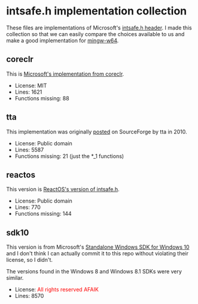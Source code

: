 # intsafe.h implementation collection

These files are implementations of Microsoft's [intsafe.h header](https://msdn.microsoft.com/en-us/library/windows/desktop/ff521693).
I made this collection so that we can easily compare the choices available to us and make a good implementation for [mingw-w64](http://mingw-w64.org/).

## coreclr

This is [Microsoft's implementation from coreclr](https://github.com/dotnet/coreclr/blob/master/src/pal/inc/rt/intsafe.h).

* License: MIT
* Lines: 1621
* Functions missing: 88

## tta

This implementation was originally [posted](https://sourceforge.net/p/mingw-w64/feature-requests/33/) on SourceForge by tta in 2010.

* License: Public domain
* Lines: 5587
* Functions missing: 21 (just the *_1 functions)

## reactos

This version is [ReactOS's version of intsafe.h](https://code.google.com/p/reactos-mirror/source/browse/trunk/reactos/include/psdk/intsafe.h?r=56995).

* License: Public domain
* Lines: 770
* Functions missing: 144

## sdk10

This version is from Microsoft's [Standalone Windows SDK for Windows 10](https://msdn.microsoft.com/en-us/windows/hardware/dn913721.aspx) and I don't think I can actually commit it to this repo without violating their license, so I didn't.

The versions found in the Windows 8 and Windows 8.1 SDKs were very similar.

* License: <font color='red'>All rights reserved AFAIK</font>
* Lines: 8570